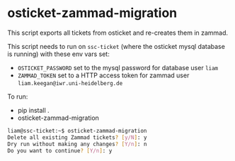 # osticket-zammad-migration

This script exports all tickets from osticket and re-creates them in zammad.

This script needs to run on `ssc-ticket` (where the osticket mysql database is running) with these env vars set:

- `OSTICKET_PASSWORD` set to the mysql password for database user `liam`
- `ZAMMAD_TOKEN` set to a HTTP access token for zammad user `liam.keegan@iwr.uni-heidelberg.de`

To run:

- pip install .
- osticket-zammad-migration

```bash
liam@ssc-ticket:~$ osticket-zammad-migration
Delete all existing Zammad tickets? [y/N]: y
Dry run without making any changes? [Y/n]: n
Do you want to continue? [Y/n]: y
```
